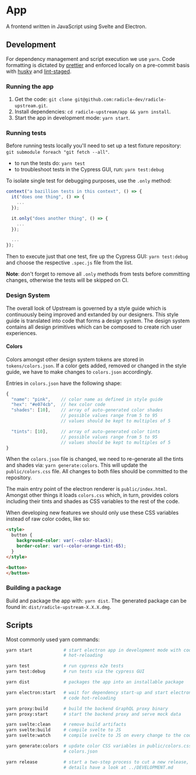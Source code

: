# App

A frontend written in JavaScript using Svelte and Electron.


## Development

For dependency management and script execution we use `yarn`. Code formatting
is dictated by [prettier][pr] and enforced locally on a pre-commit basis with
[husky][hu] and [lint-staged][ls].


### Running the app

1. Get the code: `git clone git@github.com:radicle-dev/radicle-upstream.git`.
2. Install dependencies: `cd radicle-upstream/app && yarn install`.
3. Start the app in development mode: `yarn start`.


### Running tests

Before running tests locally you'll need to set up a test fixture repository:
`git submodule foreach "git fetch --all"`.

- to run the tests do: `yarn test`
- to troubleshoot tests in the Cypress GUI, run: `yarn test:debug`

To isolate single test for debugging purposes, use the `.only` method:
```javascript
context("a bazillion tests in this context", () => {
  it("does one thing", () => {
    ...
  });

  it.only("does another thing", () => {
    ...
  });

  ...
});
```

Then to execute just that one test, fire up the Cypress GUI: `yarn test:debug`
and choose the respective `.spec.js` file from the list.

**Note**: don't forget to remove all `.only` methods from tests before
committing changes, otherwise the tests will be skipped on CI.


### Design System

The overall look of Upstream is governed by a style guide which is continuously
being improved and extanded by our designers. This style guide is translated
into code that forms a design system. The design system contains all design
primitives which can be composed to create rich user experiences.


#### Colors

Colors amongst other design system tokens are stored in `tokens/colors.json`.
If a color gets added, removed or changed in the style guide, we have to make
changes to `colors.json` accordingly.

Entries in `colors.json` have the following shape:
```javascript
{
  "name": "pink",    // color name as defined in style guide
  "hex": "#e074cb",  // hex color code
  "shades": [10],    // array of auto-generated color shades
                     // possible values range from 5 to 95
                     // values should be kept to multiples of 5

  "tints": [10],     // array of auto-generated color tints
                     // possible values range from 5 to 95
                     // values should be kept to multiples of 5
}
```

When the `colors.json` file is changed, we need to re-generate all the
tints and shades via: `yarn generate:colors`. This will update the
`public/colors.css` file. All changes to both files should be committed to the
repository.

The main entry point of the electron renderer is `public/index.html`. Amongst
other things it loads `colors.css` which, in turn, provides colors including
their tints and shades as CSS variables to the rest of the code.

When developing new features we should only use these CSS variables instead of
raw color codes, like so:

```html
<style>
  button {
    background-color: var(--color-black);
    border-color: var(--color-orange-tint-65);
  }
</style>

<button>
</button>
```


### Building a package

Build and package the app with: `yarn dist`. The generated package can be found
in: `dist/radicle-upstream-X.X.X.dmg`.


## Scripts

Most commonly used yarn commands:

```sh
yarn start            # start electron app in development mode with code
                      # hot-reloading

yarn test             # run cypress e2e tests
yarn test:debug       # run tests via the cypress GUI

yarn dist             # packages the app into an installable package

yarn electron:start   # wait for dependency start-up and start electron without
                      # code hot-reloading

yarn proxy:build      # build the backend GraphQL proxy binary
yarn proxy:start      # start the backend proxy and serve mock data

yarn svelte:clean     # remove build artifacts
yarn svelte:build     # compile svelte to JS
yarn svelte:watch     # compile svelte to JS on every change to the code

yarn generate:colors  # update color CSS variables in public/colors.css from
                      # colors.json

yarn release          # start a two-step process to cut a new release, for more
                      # details have a look at ../DEVELOPMENT.md
```


[pr]: https://prettier.io/
[hu]: https://github.com/typicode/husky
[ls]: https://github.com/okonet/lint-staged
